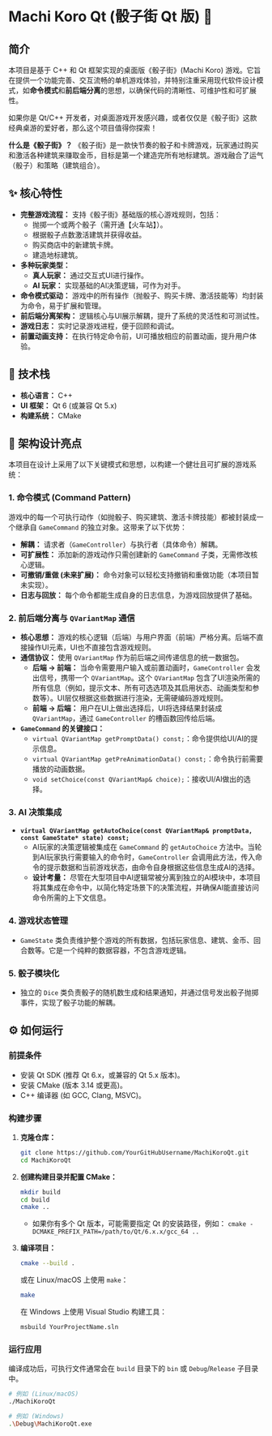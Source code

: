 # Machi Koro Qt (骰子街 Qt 版) 🎲

## 简介

本项目是基于 C++ 和 Qt 框架实现的桌面版《骰子街》(Machi Koro) 游戏。它旨在提供一个功能完善、交互流畅的单机游戏体验，并特别注重采用现代软件设计模式，如**命令模式**和**前后端分离**的思想，以确保代码的清晰性、可维护性和可扩展性。

如果你是 Qt/C++ 开发者，对桌面游戏开发感兴趣，或者仅仅是《骰子街》这款经典桌游的爱好者，那么这个项目值得你探索！

**什么是《骰子街》？**
《骰子街》是一款快节奏的骰子和卡牌游戏，玩家通过购买和激活各种建筑来赚取金币，目标是第一个建造完所有地标建筑。游戏融合了运气（骰子）和策略（建筑组合）。

## ✨ 核心特性

*   **完整游戏流程：** 支持《骰子街》基础版的核心游戏规则，包括：
    *   抛掷一个或两个骰子（需开通【火车站】）。
    *   根据骰子点数激活建筑并获得收益。
    *   购买商店中的新建筑卡牌。
    *   建造地标建筑。
*   **多种玩家类型：**
    *   **真人玩家：** 通过交互式UI进行操作。
    *   **AI 玩家：** 实现基础的AI决策逻辑，可作为对手。
*   **命令模式驱动：** 游戏中的所有操作（抛骰子、购买卡牌、激活技能等）均封装为命令，易于扩展和管理。
*   **前后端分离架构：** 逻辑核心与UI展示解耦，提升了系统的灵活性和可测试性。
*   **游戏日志：** 实时记录游戏进程，便于回顾和调试。
*   **前置动画支持：** 在执行特定命令前，UI可播放相应的前置动画，提升用户体验。

## 🚀 技术栈

*   **核心语言：** C++
*   **UI 框架：** Qt 6 (或兼容 Qt 5.x)
*   **构建系统：** CMake

## 📐 架构设计亮点

本项目在设计上采用了以下关键模式和思想，以构建一个健壮且可扩展的游戏系统：

### 1. 命令模式 (Command Pattern)

游戏中的每一个可执行动作（如抛骰子、购买建筑、激活卡牌技能）都被封装成一个继承自 `GameCommand` 的独立对象。这带来了以下优势：
*   **解耦：** 请求者（`GameController`）与执行者（具体命令）解耦。
*   **可扩展性：** 添加新的游戏动作只需创建新的 `GameCommand` 子类，无需修改核心逻辑。
*   **可撤销/重做 (未来扩展)：** 命令对象可以轻松支持撤销和重做功能（本项目暂未实现）。
*   **日志与回放：** 每个命令都能生成自身的日志信息，为游戏回放提供了基础。

### 2. 前后端分离与 `QVariantMap` 通信

*   **核心思想：** 游戏的核心逻辑（后端）与用户界面（前端）严格分离。后端不直接操作UI元素，UI也不直接包含游戏规则。
*   **通信协议：** 使用 `QVariantMap` 作为前后端之间传递信息的统一数据包。
    *   **后端 -> 前端：** 当命令需要用户输入或前置动画时，`GameController` 会发出信号，携带一个 `QVariantMap`。这个 `QVariantMap` 包含了UI渲染所需的所有信息（例如，提示文本、所有可选选项及其启用状态、动画类型和参数等）。UI层仅根据这些数据进行渲染，无需硬编码游戏规则。
    *   **前端 -> 后端：** 用户在UI上做出选择后，UI将选择结果封装成 `QVariantMap`，通过 `GameController` 的槽函数回传给后端。
*   **`GameCommand` 的关键接口：**
    *   `virtual QVariantMap getPromptData() const;`：命令提供给UI/AI的提示信息。
    *   `virtual QVariantMap getPreAnimationData() const;`：命令执行前需要播放的动画数据。
    *   `void setChoice(const QVariantMap& choice);`：接收UI/AI做出的选择。

### 3. AI 决策集成

*   **`virtual QVariantMap getAutoChoice(const QVariantMap& promptData, const GameState* state) const;`**
    *   AI玩家的决策逻辑被集成在 `GameCommand` 的 `getAutoChoice` 方法中。当轮到AI玩家执行需要输入的命令时，`GameController` 会调用此方法，传入命令的提示数据和当前游戏状态，由命令自身根据这些信息生成AI的选择。
    *   **设计考量：** 尽管在大型项目中AI逻辑常被分离到独立的AI模块中，本项目将其集成在命令中，以简化特定场景下的决策流程，并确保AI能直接访问命令所需的上下文信息。

### 4. 游戏状态管理

*   `GameState` 类负责维护整个游戏的所有数据，包括玩家信息、建筑、金币、回合数等。它是一个纯粹的数据容器，不包含游戏逻辑。

### 5. 骰子模块化

*   独立的 `Dice` 类负责骰子的随机数生成和结果通知，并通过信号发出骰子抛掷事件，实现了骰子功能的解耦。

## ⚙️ 如何运行

### 前提条件

*   安装 Qt SDK (推荐 Qt 6.x，或兼容的 Qt 5.x 版本)。
*   安装 CMake (版本 3.14 或更高)。
*   C++ 编译器 (如 GCC, Clang, MSVC)。

### 构建步骤

1.  **克隆仓库：**
    ```bash
    git clone https://github.com/YourGitHubUsername/MachiKoroQt.git
    cd MachiKoroQt
    ```

2.  **创建构建目录并配置 CMake：**
    ```bash
    mkdir build
    cd build
    cmake ..
    ```
    *   如果你有多个 Qt 版本，可能需要指定 Qt 的安装路径，例如：
        `cmake -DCMAKE_PREFIX_PATH=/path/to/Qt/6.x.x/gcc_64 ..`

3.  **编译项目：**
    ```bash
    cmake --build .
    ```
    或在 Linux/macOS 上使用 `make`：
    ```bash
    make
    ```
    在 Windows 上使用 Visual Studio 构建工具：
    ```bash
    msbuild YourProjectName.sln
    ```

### 运行应用

编译成功后，可执行文件通常会在 `build` 目录下的 `bin` 或 `Debug`/`Release` 子目录中。

```bash
# 例如 (Linux/macOS)
./MachiKoroQt

# 例如 (Windows)
.\Debug\MachiKoroQt.exe
```

